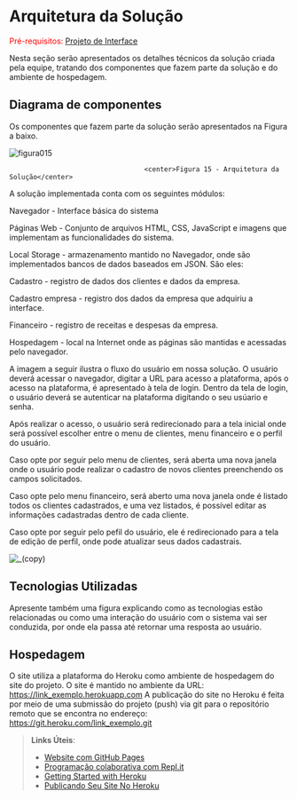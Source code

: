 # Arquitetura da Solução

<span style="color:red">Pré-requisitos: <a href="3-Projeto de Interface.md"> Projeto de Interface</a></span>

Nesta seção serão apresentados os detalhes técnicos da solução criada pela equipe, tratando dos componentes que fazem parte da solução e do ambiente de hospedagem.

## Diagrama de componentes

Os componentes que fazem parte da solução serão apresentados na Figura a baixo.

![figura015](https://user-images.githubusercontent.com/111931438/194447550-c2fc99f0-faaa-4efd-be21-52cd3f7c52e6.png)

                                      <center>Figura 15 - Arquitetura da Solução</center>


A solução implementada conta com os seguintes módulos:

Navegador - Interface básica do sistema

Páginas Web - Conjunto de arquivos HTML, CSS, JavaScript e imagens que implementam as funcionalidades do sistema.

Local Storage - armazenamento mantido no Navegador, onde são implementados bancos de dados baseados em JSON. São eles: 

Cadastro - registro de dados dos clientes e dados da empresa. 

Cadastro empresa - registro dos dados da empresa que adquiriu a interface.

Financeiro - registro de receitas e despesas da empresa.

Hospedagem - local na Internet onde as páginas são mantidas e acessadas pelo navegador.  

A imagem a seguir ilustra o fluxo do usuário em nossa solução. O usuário deverá acessar o navegador, digitar a URL para acesso a plataforma, após o acesso na plataforma, é apresentado à tela de login. Dentro da tela de login, o usuário deverá se autenticar na plataforma digitando o seu usúario e senha.

Após realizar o acesso, o usuário será redirecionado para a tela inicial onde será possível escolher entre o menu de clientes, menu financeiro e o perfil do usuário.

Caso opte por seguir pelo menu de clientes, será aberta uma nova janela onde o usuário pode realizar o cadastro de novos clientes preenchendo os campos  solicitados. 

Caso opte pelo menu financeiro, será aberto uma nova janela onde é listado todos os clientes cadastrados, e uma vez listados, é possível editar as informações cadastradas dentro de cada cliente.

Caso opte por seguir pelo pefil do usuário, ele é redirecionado para a tela de edição de perfil, onde pode atualizar seus dados cadastrais.

![_(copy)](https://user-images.githubusercontent.com/111931438/194447562-15f8c1c1-62e5-41df-848c-d3a355a2f916.png)

## Tecnologias Utilizadas


Apresente também uma figura explicando como as tecnologias estão relacionadas ou como uma interação do usuário com o sistema vai ser conduzida, por onde ela passa até retornar uma resposta ao usuário.


## Hospedagem

O site utiliza a plataforma do Heroku como ambiente de hospedagem do site do projeto. O site é mantido no ambiente da URL: 
https://link_exemplo.herokuapp.com 
A publicação do site no Heroku é feita por meio de uma submissão do projeto (push) via git para o repositório remoto que se encontra no endereço: 
https://git.heroku.com/link_exemplo.git


> **Links Úteis**:
>
> - [Website com GitHub Pages](https://pages.github.com/)
> - [Programação colaborativa com Repl.it](https://repl.it/)
> - [Getting Started with Heroku](https://devcenter.heroku.com/start)
> - [Publicando Seu Site No Heroku](http://pythonclub.com.br/publicando-seu-hello-world-no-heroku.html)
